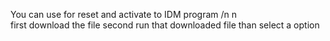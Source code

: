 You can use for reset and activate to IDM program /n n\
first download the file
second run that downloaded file 
than select a option 
